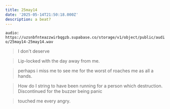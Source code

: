 ```yaml
---
title: 25may14
date: '2025-05-14T21:50:18.000Z'
description: a beat?
---
```




`audio: https://uzsnbfnteazzwirbqgzb.supabase.co/storage/v1/object/public/audio/25may14-25may14.wav`

> I don't deserve

> Lip-locked with the day away from me.

> perhaps i miss me to see me for the worst of roaches me as all a hands.

> How do I string to have been running for a person which destruction. Discontinued for the buzzer being panic

> touched me every angry.